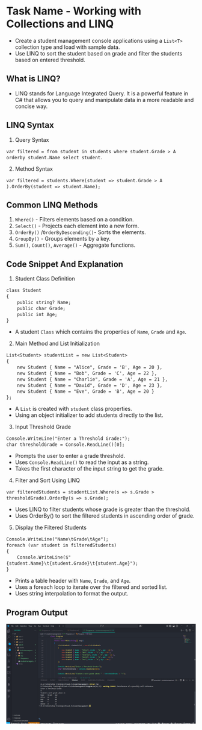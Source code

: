 # Task Name - Working with Collections and LINQ

- Create a student management console applications using a `List<T>` collection type and load with sample data.
- Use LINQ to sort the student based on grade and filter the students based on entered threshold.

## What is LINQ?

- LINQ stands for Language Integrated Query. It is a powerful feature in C# that allows you to query and manipulate data in a more readable and concise way.

## LINQ Syntax

1. Query Syntax

```
var filtered = from student in students where student.Grade > A orderby student.Name select student.
```

2. Method Syntax

```
var filtered = students.Where(student => student.Grade > A ).OrderBy(student => student.Name);
```

## Common LINQ Methods

1. `Where()` - Filters elements based on a condition.
2. `Select()` - Projects each element into a new form.
3. `OrderBy()` /`OrderByDescending()`- Sorts the elements.
4. `GroupBy()` - Groups elements by a key.
5. `Sum()`, `Count()`, `Average()` - Aggregate functions.

## Code Snippet And Explanation

1. Student Class Definition

```
class Student
{
    public string? Name;
    public char Grade;
    public int Age;
}
```

- A student `Class` which contains the properties of `Name`, `Grade` and `Age`. 

2. Main Method and List Initialization

```
List<Student> studentList = new List<Student>
{
    new Student { Name = "Alice", Grade = 'B', Age = 20 },
    new Student { Name = "Bob", Grade = 'C', Age = 22 },
    new Student { Name = "Charlie", Grade = 'A', Age = 21 },
    new Student { Name = "David", Grade = 'D', Age = 23 },
    new Student { Name = "Eve", Grade = 'B', Age = 20 }
};

```

- A `List` is created with `student` class properties.
- Using an object initializer to add students directly to the list.

3. Input Threshold Grade

```
Console.WriteLine("Enter a Threshold Grade:");
char thresholdGrade = Console.ReadLine()[0];
```

- Prompts the user to enter a grade threshold.
- Uses `Console.ReadLine()` to read the input as a string.
- Takes the first character of the input string to get the grade.

4. Filter and Sort Using LINQ

```
var filteredStudents = studentList.Where(s => s.Grade > thresholdGrade).OrderBy(s => s.Grade);
```

- Uses LINQ to filter students whose grade is greater than the threshold.
- Uses OrderBy() to sort the filtered students in ascending order of grade.

5. Display the Filtered Students

```
Console.WriteLine("Name\tGrade\tAge");
foreach (var student in filteredStudents)
{
    Console.WriteLine($"{student.Name}\t{student.Grade}\t{student.Age}");
}
```

- Prints a table header with `Name`, `Grade`, and `Age`.
- Uses a foreach loop to iterate over the filtered and sorted list.
- Uses string interpolation to format the output.

## Program Output

![Collection-LINQ](./assets/img.png)

